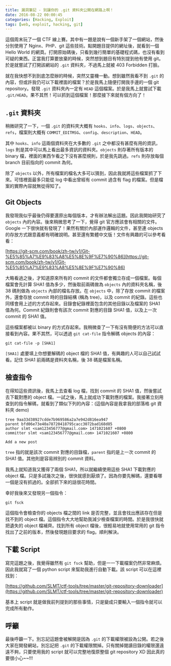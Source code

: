 ```yaml
---
title: 漏洞筆記 - 別讓你的 .git 資料夾公開在網路上啊！
date: 2016-08-22 00:00:45
categories: [Hacking, Exploit]
tags: [web, exploit, hacking, git]
---
```


這個周末玩了一個 CTF 線上賽。其中有一題是說有一個新手架了一個網站，然後分別使用了 Nginx、PHP、git 這些技術。點開題目提供的網址後，就看到一個 Hello World 的網頁。打開原始碼後，只看到幾行簡單的基礎程式碼，也沒有看到可疑的東西。正當我打算要放棄的時候，突然想到題目有特別提到他有使用 git。於是就嘗試了打開該網站的 `.git` 資料夾，不過馬上就被 403 Forbidden 打臉。

就在我快想不到到底怎麼辦的時候，突然又靈機一動。想到雖然我看不到 `.git` 的內容，但或許我仍可以下載裡面的檔案？於是我馬上隨便打開我手邊的一個 git repository。發現 `.git` 資料夾內一定有 `HEAD` 這個檔案。於是我馬上就嘗試下載 `.git/HEAD`。果不其然！可以抓到這個檔案！那麼接下來就有個方向了！

<!--more-->

## `.git` 資料夾

稍微研究了一下，一個 `.git` 的資料夾大概有 `hooks`、`info`、`logs`、`objects`、`refs`，檔案則大概有 `COMMIT_EDITMSG`、`config`、`description`、`HEAD`。

其中 `hooks`、`info` 這兩個資料夾在大多數的 `.git` 之中都沒有甚麼有用的資訊，`logs` 則是其中可以馬上看出最多資訊的資料夾。`objects` 則存著所有版本的 binary 檔，裡面的東西乍看之下沒有甚麼規則，於是我先跳過。`refs` 則存放每個 branch 目前指向的 commit 為何。

除了 `objects` 以外，所有檔案的檔名大多可以猜到，因此我就將這些檔案抓了下來。可惜裡面最多只能從 log 中看出曾經有 commit 過含有 flag 的檔案。但是檔案的實際內容就無從得知了。


## Git Objects

我發現我似乎最後仍得要還原出每個版本，才有辦法解出這題。因此我開始研究了 `objects` 內的內容。後來稍微思考了一下，覺得 git 官方應該會有相關的文件。Google 一下很快就有發現了！果然有關於內部運作邏輯的文件，甚至連 objects 的存放方式跟意義都有明確說明。甚至還有繁體中文版！文件有興趣的可以參考看看：

[https://git-scm.com/book/zh-tw/v1/Git-%E5%85%A7%E9%83%A8%E5%8E%9F%E7%90%86](https://git-scm.com/book/zh-tw/v1/Git-%E5%85%A7%E9%83%A8%E5%8E%9F%E7%90%86)

大略看過之後，才知道原來所有的 commit 的文件都會獨立存成一個檔案。每個檔案會先計算 SHA1 值為多少，然後取前兩碼做為 `objects` 內的資料夾名稱，後 38 碼則做為 `objects` 內部的檔名存放。在 `objects` 中，除了存放 commit 的檔案外，還會存放 commit 時的目錄結構 (稱為 tree)，以及 commit 的紀錄。這些也同樣會用上述的方式存起來。目錄會紀錄裡面包含的其他目錄以及檔案的 SHA1 值為何。Commit 紀錄則會有該次 commit 對應的目錄 SHA1 值，以及上一次 commit 的 SHA1 值。

這些檔案都被以 binary 的方式存起來。我稍微查了一下有沒有簡便的方法可以直接看到內容。果不其然，可以透過 `git cat-file` 指令解碼 objects 的內容：

```
git cat-file -p [SHA1]
```

`[SHA1]` 處要填上你想要解碼的 object 檔的 SHA1 值，有興趣的人可以自己試試看。記住 SHA1 前兩碼是資料夾名稱，後 38 碼是檔案名稱。


## 檢查指令

在得知這些資訊後，我馬上去查看 log 檔，找到 commit 的 SHA1 值，然後嘗試去下載對應的 object 檔。一試之後，馬上就成功下載對應的檔案。我接著立刻用查到的指令解碼，就看到了類似下列的內容：(這個內容是我拿我的部落格 git 資料夾 demo)

```
tree 9aa33d38927cdde7b969586a2a7e942d816ea947
parent bfd06e73e40a78720418795cacc3072bad168d85
author slmt <sam123456777@gmail.com> 1471021607 +0800
committer slmt <sam123456777@gmail.com> 1471021607 +0800

Add a new post
```

`tree` 指的就是該次 commit 對應的目錄檔，`parent` 指的是上一次 commit 的 SHA1 值。其他則是容易辨別的 commit 資料。

我馬上就知道我又獲得了兩個 SHA1，所以就繼續使用這些 SHA1 下載對應的 object 檔。只是多試幾次之後，很快就感到厭煩了。因為你要先解碼，還要看哪一個是沒有抓過的。全部抓下來的話很花時間。

幸好我後來又發現另一個指令：


```
git fsck
```

這個指令會檢查你的 objects 檔之間的 link 是否完整，並且會找出應該存在但是找不到的 object 檔。這個指令大大地幫助我減少檢查檔案的時間。於是我很快就把遺失的 object 檔補齊。找到所有 object 檔後，很輕易地就使用常用的 git 指令找出了之前的版本，然後發現題目要求的 flag。順利解決。


## 下載 Script

寫完這題之後，我覺得雖然有 `git fsck` 幫助，但是一一下載檔案仍然非常麻煩。因此我就寫了一個 python script 來幫助我進行自動下載。該 script 可以在這裡找到：

[https://github.com/SLMT/ctf-tools/tree/master/git-repository-downloader](https://github.com/SLMT/ctf-tools/tree/master/git-repository-downloader)

基本上 script 就是做我前列提到的那些事情，只是變成只要輸入一個指令就可以完成所有動作。


## 呼籲

最後呼籲一下。別忘記這題會被解開是因為 `.git` 的下載權限被設為公開。若之後大家在開發網站，別忘記把 `.git` 的下載權限關掉。只有關掉閱讀目錄的權限還遠遠不夠，只要使用我的 script 就可以完整地復原整個 git repository XD 因此真的要很小心~~!!!
